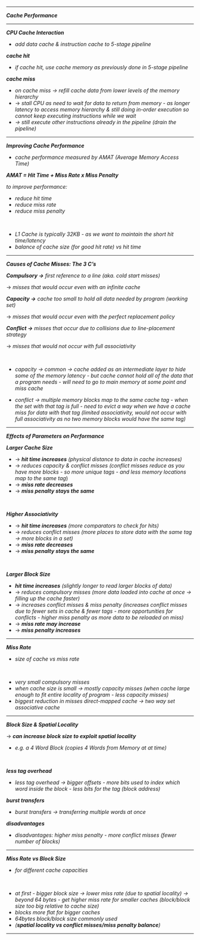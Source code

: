 
- - - 

***Cache Performance***

- - - 

***CPU Cache Interaction***

- *add data cache & instruction cache to 5-stage pipeline*

***cache hit***
- *if cache hit, use cache memory as previously done in 5-stage pipeline*

***cache miss***
- *on cache miss → refill cache data from lower levels of the memory hierarchy*
- → *stall CPU as need to wait for data to return from memory - as longer latency to access memory hierarchy & still doing in-order execution so cannot keep executing instructions while we wait*
- *→ still execute other instructions already in the pipeline (drain the pipeline)*

- - - 

***Improving Cache Performance***

- *cache performance measured by AMAT (Average Memory Access Time)*

***AMAT = Hit Time + Miss Rate x Miss Penalty***

*to improve performance:*
- *reduce hit time*
- *reduce miss rate*
- *reduce miss penalty*

<br>

- *L1 Cache is typically 32KB - as we want to maintain the short hit time/latency*
- *balance of cache size (for good hit rate) vs hit time*

- - - 

***Causes of Cache Misses: The 3 C’s***

***Compulsory →*** *first reference to a line (aka. cold start misses)*

→ *misses that would occur even with an infinite cache*

***Capacity →*** *cache too small to hold all data needed by program (working set)*

→ *misses that would occur even with the perfect replacement policy*

***Conflict →*** *misses that occur due to collisions due to line-placement strategy*

→ *misses that would not occur with full associativity*

<br>

- *capacity → common → cache added as an intermediate layer to hide some of the memory latency - but cache cannot hold all of the data that a program needs - will need to go to main memory at some point and miss cache*

- *conflict → multiple memory blocks map to the same cache tag - when the set with that tag is full - need to evict a way when we have a cache miss for data with that tag (limited associativity, would not occur with full associativity as no two memory blocks would have the same tag)*

******

***Effects of Parameters on Performance***

***Larger Cache Size***
- → ***hit time increases** (physical distance to data in cache increases)*
- → *reduces capacity & conflict misses (conflict misses reduce as you have more blocks - so more unique tags - and less memory locations map to the same tag*)
- → ***miss rate decreases***
- → ***miss penalty stays the same***

<br>

***Higher Associativity***
- → ***hit time increases** (more comparators to check for hits)*
- → *reduces conflict misses (more places to store data with the same tag → more blocks in a set)*
- → ***miss rate decreases***
- → ***miss penalty stays the same***

<br>

***Larger Block Size***
- ***hit time increases** (slightly longer to read larger blocks of data)*
- → *reduces compulsory misses (more data loaded into cache at once → filling up the cache faster)*
- → *increases conflict misses & miss penalty (increases conflict misses due to fewer sets in cache & fewer tags  - more opportunities for conflicts - higher miss penalty as more data to be reloaded on miss)*
- → ***miss rate may increase***
- → ***miss penalty increases***

- - - 

***Miss Rate***

- *size of cache vs miss rate*

<br>

- *very small compulsory misses*
- *when cache size is small → mostly capacity misses (when cache large enough to fit entire locality of program - less capacity misses)* 
- *biggest reduction in misses direct-mapped cache → two way set associative cache*

- - - 

***Block Size & Spatial Locality***

→ ***can increase block size to exploit spatial locality***
- *e.g. a 4 Word Block (copies 4 Words from Memory at at time)*

<br>

***less tag overhead***
- *less tag overhead → bigger offsets - more bits used to index which word inside the block - less bits for the tag (block address)*

***burst transfers***
- *burst transfers → transferring multiple words at once*

***disadvantages***
- *disadvantages: higher miss penalty - more conflict misses (fewer number of blocks)*

- - - 

***Miss Rate vs Block Size***

- *for different cache capacities*

<br>

- *at first - bigger block size → lower miss rate (due to spatial locality) → beyond 64 bytes - get higher miss rate for smaller caches (block/block size too big relative to cache size)*
- *blocks more flat for bigger caches*
- *64bytes block/block size commonly used*
- *(**spatial locality vs conflict misses/miss penalty balance**)*

- - - 
